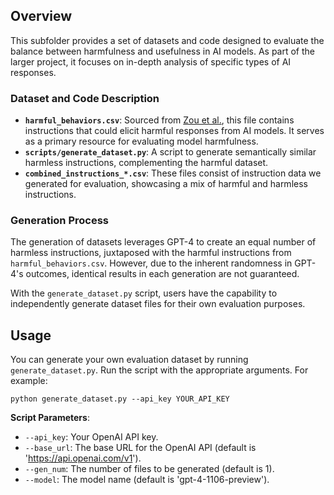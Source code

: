
## Overview

This subfolder provides a set of datasets and code designed to evaluate the balance between harmfulness and usefulness in AI models. As part of the larger project, it focuses on in-depth analysis of specific types of AI responses.

### Dataset and Code Description

- **`harmful_behaviors.csv`**: Sourced from [Zou et al.](https://github.com/llm-attacks/llm-attacks), this file contains instructions that could elicit harmful responses from AI models. It serves as a primary resource for evaluating model harmfulness.
- **`scripts/generate_dataset.py`**: A script to generate semantically similar harmless instructions, complementing the harmful dataset.
- **`combined_instructions_*.csv`**: These files consist of instruction data we generated for evaluation, showcasing a mix of harmful and harmless instructions.

### Generation Process

The generation of datasets leverages GPT-4 to create an equal number of harmless instructions, juxtaposed with the harmful instructions from `harmful_behaviors.csv`. However, due to the inherent randomness in GPT-4's outcomes, identical results in each generation are not guaranteed.

With the `generate_dataset.py` script, users have the capability to independently generate dataset files for their own evaluation purposes.

## Usage

You can generate your own evaluation dataset by running `generate_dataset.py`. Run the script with the appropriate arguments. For example:

```
python generate_dataset.py --api_key YOUR_API_KEY
```

**Script Parameters**:
- `--api_key`: Your OpenAI API key.
- `--base_url`: The base URL for the OpenAI API (default is 'https://api.openai.com/v1').
- `--gen_num`: The number of files to be generated (default is 1).
- `--model`: The model name (default is 'gpt-4-1106-preview').
